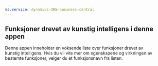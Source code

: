 ```yaml
---
ms.service: dynamics-365-business-central
---
```

## Funksjoner drevet av kunstig intelligens i denne appen

Denne appen inneholder en voksende liste over funksjoner drevet av kunstig intelligens. Hvis du vil vite mer om egenskapene og virkningen av bestemte funksjoner, velger du et funksjonsnavn fra listen.